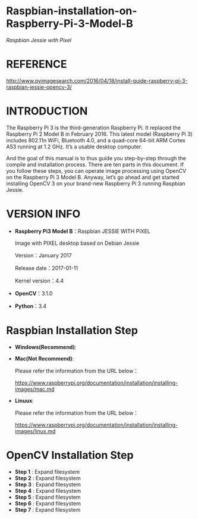 # Raspbian-installation-on-Raspberry-Pi-3-Model-B
 *Raspbian Jessie with Pixel*
 
# REFERENCE

http://www.pyimagesearch.com/2016/04/18/install-guide-raspberry-pi-3-raspbian-jessie-opencv-3/

# INTRODUCTION

The Raspberry Pi 3 is the third-generation Raspberry Pi. It replaced the Raspberry Pi 2 Model B in February 2016. This latest model (Raspberry Pi 3) includes 802.11n WiFi, Bluetooth 4.0, and a quad-core 64-bit ARM Cortex A53 running at 1.2 GHz. It’s a usable desktop computer. 

And the goal of this manual is to thus guide you step-by-step through the compile and installation process. There are ten parts in this document. If you follow these steps, you can operate image processing using OpenCV on the Raspberry Pi 3 Model B. Anyway, let’s go ahead and get started installing OpenCV 3 on your brand-new Raspberry Pi 3 running Raspbian Jessie.

# VERSION INFO
- __Raspberry Pi3 Model B__：Raspbian JESSIE WITH PIXEL

  Image with PIXEL desktop based on Debian Jessie
 
  Version：January 2017
 
  Release date：2017-01-11
 
  Kernel version：4.4
 
- __OpenCV__：3.1.0
- __Python__：3.4



# Raspbian Installation Step
- __Windows(Recommend)__:
- __Mac(Not Recommend)__:

  Please refer the information from the URL below：
  
  https://www.raspberrypi.org/documentation/installation/installing-images/mac.md

- __Linuux__:

  Please refer the information from the URL below：
  
  https://www.raspberrypi.org/documentation/installation/installing-images/linux.md

# OpenCV Installation Step
- __Step 1__ : Expand filesystem
- __Step 2__ : Expand filesystem
- __Step 3__ : Expand filesystem
- __Step 4__ : Expand filesystem
- __Step 5__ : Expand filesystem
- __Step 6__ : Expand filesystem
- __Step 7__ : Expand filesystem
